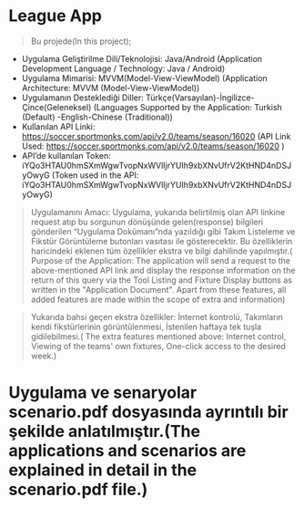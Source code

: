 # League App

>Bu projede(In this project);

* Uygulama Geliştirilme Dili/Teknolojisi: Java/Android
(Application Development Language / Technology: Java / Android)
* Uygulama Mimarisi: MVVM(Model-View-ViewModel)
(Application Architecture: MVVM (Model-View-ViewModel))
* Uygulamanın Desteklediği Diller: Türkçe(Varsayılan)-İngilizce-Çince(Geleneksel)
(Languages Supported by the Application: Turkish (Default) -English-Chinese (Traditional))
* Kullanılan API Linki: https://soccer.sportmonks.com/api/v2.0/teams/season/16020
(API Link Used: https://soccer.sportmonks.com/api/v2.0/teams/season/16020 )
* API’de kullanılan Token: iYQo3HTAU0hmSXmWgwTvopNxWVlIjrYUIh9xbXNvUfrV2KtHND4nDSJyOwyG
(Token used in the API: 
iYQo3HTAU0hmSXmWgwTvopNxWVlIjrYUIh9xbXNvUfrV2KtHND4nDSJyOwyG)

>Uygulamanını Amacı: Uygulama, yukarıda belirtilmiş olan API linkine request atıp bu sorgunun dönüşünde 
gelen(response) bilgileri gönderilen “Uygulama Dokümanı”nda yazıldığı gibi Takım Listeleme ve Fikstür 
Görüntüleme butonları vasıtası ile gösterecektir. Bu özelliklerin haricindeki eklenen tüm özellikler ekstra ve 
bilgi dahilinde yapılmıştır.( Purpose of the Application: The application will send a request to the above-mentioned API link and display the response information on the return of this query via the Tool Listing and 
Fixture Display buttons as written in the "Application Document". Apart from these features, all added features 
are made within the scope of extra and information)

>Yukarıda bahsi geçen ekstra özellikler: İnternet kontrolü, Takımların kendi fikstürlerinin 
görüntülenmesi, İstenilen haftaya tek tuşla gidilebilmesi.( The extra features mentioned above: Internet control, 
Viewing of the teams' own fixtures, One-click access to the desired week.)

# Uygulama ve senaryolar scenario.pdf dosyasında ayrıntılı bir şekilde anlatılmıştır.(The applications and scenarios are explained in detail in the scenario.pdf file.)

